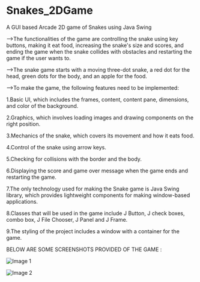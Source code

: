 # Snakes_2DGame
A GUI based Arcade 2D game of Snakes using Java Swing 

-->The functionalities of the game are controlling the snake using key buttons, making it eat food, increasing the snake's size and scores, and ending the game when the snake collides with obstacles and restarting the game if the user wants to.

-->The snake game starts with a moving three-dot snake, a red dot for the head, green dots for the body, and an apple for the food.

-->To make the game, the following features need to be implemented:

1.Basic UI, which includes the frames, content, content pane, dimensions, and color of the background.

2.Graphics, which involves loading images and drawing components on the right position.

3.Mechanics of the snake, which covers its movement and how it eats food.

4.Control of the snake using arrow keys.

5.Checking for collisions with the border and the body.

6.Displaying the score and game over message when the game ends and restarting the game.

7.The only technology used for making the Snake game is Java Swing library, which provides lightweight components for making window-based applications.

8.Classes that will be used in the game include J Button, J check boxes, combo box, J File Chooser, J Panel and J Frame.

9.The styling of the project includes a window with a container for the game.


BELOW ARE SOME SCREENSHOTS PROVIDED OF THE GAME :

![Image 1](https://github.com/joydeepsarkar99/Snakes2DGame/assets/138491246/302fac50-4278-425f-a289-23c999b006e8)

![Image 2](https://github.com/joydeepsarkar99/Snakes2DGame/assets/138491246/b8441bac-42d3-4083-9e40-d2fcfeedf343)
